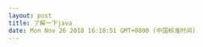 ```yaml
---
layout: post
title: 了解一下java
date: Mon Nov 26 2018 16:18:51 GMT+0800 (中国标准时间)
---
```




[jekyll-docs]: http://jekyllrb.com/docs/home
[jekyll-gh]:   https://github.com/jekyll/jekyll
[jekyll-talk]: https://talk.jekyllrb.com/
